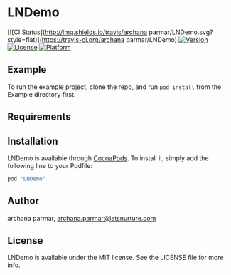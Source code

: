 # LNDemo

[![CI Status](http://img.shields.io/travis/archana parmar/LNDemo.svg?style=flat)](https://travis-ci.org/archana parmar/LNDemo)
[![Version](https://img.shields.io/cocoapods/v/LNDemo.svg?style=flat)](http://cocoapods.org/pods/LNDemo)
[![License](https://img.shields.io/cocoapods/l/LNDemo.svg?style=flat)](http://cocoapods.org/pods/LNDemo)
[![Platform](https://img.shields.io/cocoapods/p/LNDemo.svg?style=flat)](http://cocoapods.org/pods/LNDemo)

## Example

To run the example project, clone the repo, and run `pod install` from the Example directory first.

## Requirements

## Installation

LNDemo is available through [CocoaPods](http://cocoapods.org). To install
it, simply add the following line to your Podfile:

```ruby
pod "LNDemo"
```

## Author

archana parmar, archana.parmar@letsnurture.com

## License

LNDemo is available under the MIT license. See the LICENSE file for more info.
